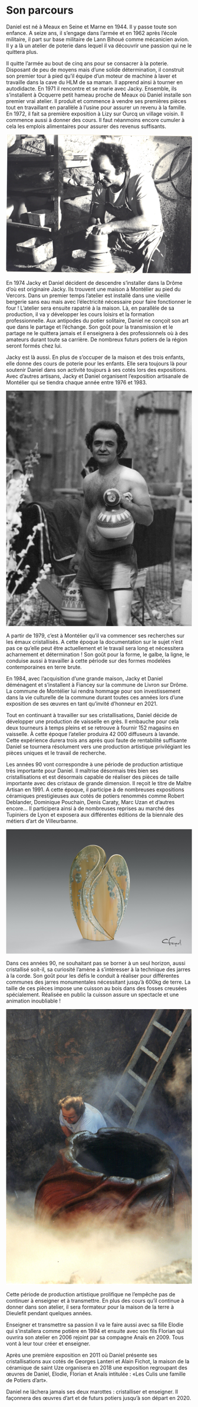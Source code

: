 ---
---
# Son parcours

Daniel est né à Meaux en Seine et Marne en 1944. Il y passe toute son enfance. A seize ans, il s’engage dans l’armée et en 1962 après l’école militaire, il part sur base militaire de Lann Bihoué comme mécanicien avion. Il y a là un atelier de poterie dans lequel il va découvrir une passion qui ne le quittera plus.

Il quitte l’armée au bout de cinq ans pour se consacrer à la poterie.
Disposant de peu de moyens mais d’une solide détermination, il construit son premier tour à pied qu’il équipe d’un moteur de machine à laver et travaille dans la cave du HLM de sa maman. Il apprend ainsi à tourner en autodidacte.
En 1971 il rencontre et se marie avec Jacky. Ensemble, ils s’installent à Ocquerre petit hameau proche de Meaux où Daniel installe son premier vrai atelier. Il produit et commence à vendre ses premières pièces tout en travaillant en parallèle à l’usine pour assurer un revenu à la famille. En 1972, il fait sa première exposition à Lizy sur Ourcq un village voisin. Il commence aussi  à donner des cours. Il faut néanmoins encore cumuler à cela les emplois alimentaires pour assurer des revenus suffisants.

![Daniel tourne](../../assets/img/parcours/daniel_tourne.jpg)

En 1974 Jacky et Daniel décident de descendre s’installer dans la Drôme d’où est originaire Jacky. Ils trouvent une maison à Montélier au pied du Vercors.
Dans un premier temps l’atelier est installé dans une vieille bergerie sans eau mais avec l’électricité nécessaire pour faire fonctionner le four ! L’atelier sera ensuite rapatrié à la maison. 
Là, en parallèle de sa production, il va y développer les cours loisirs et la formation professionnelle.  Aux antipodes du potier solitaire, Daniel ne conçoit son art que dans le partage et l’échange.
Son goût pour la transmission et le partage ne le quittera jamais et il enseignera à des professionnels où à des amateurs durant toute sa carrière. De nombreux futurs potiers de la région seront formés chez lui.
 
Jacky est là aussi. En plus de s’occuper de la maison et des trois enfants, elle donne des cours de poterie pour les enfants. Elle sera toujours là pour soutenir Daniel dans son activité toujours à ses cotés lors des expositions.
Avec d’autres artisans, Jacky et Daniel organisent l’exposition artisanale de Montélier qui se tiendra chaque année entre 1976 et 1983. 

![Daniel](../../assets/img/parcours/potier_en_slip.jpg)

A partir de 1979, c’est à Montélier qu’il va commencer ses recherches sur les émaux cristallisés. A cette époque la documentation sur le sujet n’est pas ce qu’elle peut être actuellement et le travail sera long et nécessitera acharnement et détermination !
Son goût pour la forme, le galbe, la ligne, le conduise aussi à travailler à cette période sur des formes modelées contemporaines en terre brute.

En 1984, avec l’acquisition d’une grande maison, Jacky et Daniel déménagent et s’installent à Fiancey sur la commune de Livron sur Drôme. 
La commune de Montélier lui rendra hommage pour son investissement dans la vie culturelle de la commune durant toutes ces années lors d’une exposition de ses œuvres en tant qu’invité d’honneur en 2021.

Tout en continuant à travailler sur ses cristallisations, Daniel décide de développer une production de vaisselle en grès. Il embauche pour cela deux tourneurs à temps pleins et se retrouve à fournir 152 magasins en vaisselle. À cette époque l’atelier produira 42 000 diffuseurs à lavande. Cette expérience durera trois ans après quoi faute de rentabilité suffisante Daniel se tournera résolument vers une production artistique privilégiant les pièces uniques et le travail de recherche. 

Les années 90 vont correspondre à une période de production artistique très importante pour Daniel.
Il maîtrise désormais très bien ses cristallisations et est désormais capable de réaliser des pièces de taille importante avec des cristaux de grande dimension.
Il reçoit le titre de Maître Artisan en 1991. 
A cette époque, il participe à de nombreuses expositions céramiques prestigieuses aux cotés de potiers renommés comme Robert Deblander, Dominique Pouchain, Denis Caraty, Marc Uzan et d’autres encore… 
Il participera ainsi à de nombreuses reprises au marché des Tupiniers de Lyon et exposera aux différentes éditions de la biennale des métiers d’art de Villeurbanne.

![Vase cristallisé](../../assets/img/galery/sd/culis-poterie-3806.jpg)

Dans ces années 90, ne souhaitant pas se borner à un seul horizon, aussi cristallisé soit-il, sa curiosité l’amène à s’intéresser à la technique des jarres à la corde. Son goût pour les défis le conduit à réaliser pour différentes communes des jarres monumentales nécessitant jusqu’à 600kg de terre. La taille de ces pièces impose une cuisson au bois dans des fosses creusées spécialement. Réalisée en public la cuisson assure un spectacle et une animation inoubliable !

![Jarre à la corde](../../assets/img/parcours/jarre_a_la_corde.jpg)

Cette période de production artistique prolifique ne l’empêche pas de continuer à enseigner et à transmettre. 
En plus des cours qu’il continue à donner dans son atelier, il sera formateur pour la maison de la terre à Dieulefit pendant quelques années.

Enseigner et transmettre sa passion il va le faire aussi avec sa fille Elodie qui s’installera comme potière en 1994 et ensuite avec son fils Florian qui ouvrira son atelier en 2006 rejoint par sa compagne Anaïs en 2009. Tous vont à leur tour créer et enseigner.

Après une première exposition en 2011 où Daniel présente ses cristallisations aux cotés de Georges Lanteri et Alain Fichot, la maison de la céramique de saint Uze organisera en 2018 une exposition regroupant des œuvres de Daniel, Elodie, Florian et Anaïs intitulée : «Les Culis une famille de Potiers d’art».

Daniel ne lâchera jamais ses deux marottes : cristalliser et enseigner. Il façonnera des œuvres d’art et de futurs potiers jusqu’à son départ en 2020.